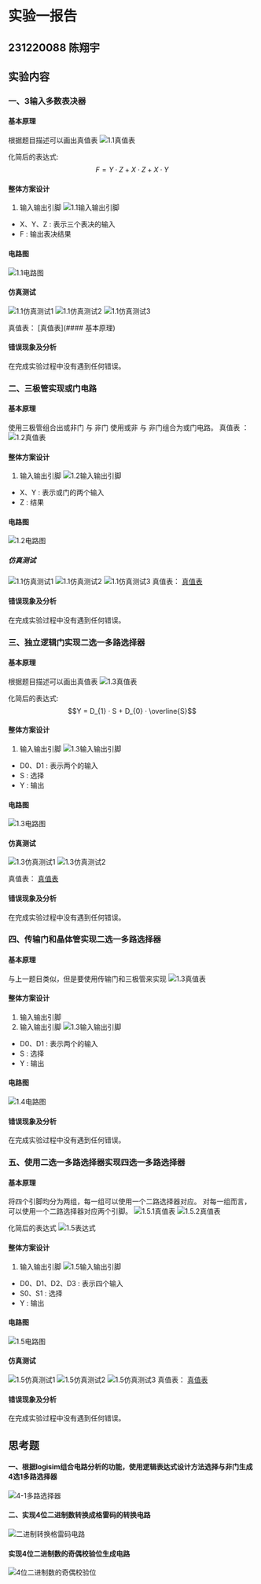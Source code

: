 # 实验一报告
## 231220088 陈翔宇

## 实验内容
### 一、3输入多数表决器
#### 基本原理
根据题目描述可以画出真值表
![1.1真值表](/home/rongzi/Pictures/screenshot/24-04-14_13:34:39.png)

化简后的表达式:
$$F = Y · Z + X · Z + X · Y$$
#### 整体方案设计
1. 输入输出引脚
![1.1输入输出引脚](/home/rongzi/Pictures/screenshot/24-04-14_13:25:16.png)
- X、Y、Z : 表示三个表决的输入
- F : 输出表决结果

#### 电路图
![1.1电路图](/home/rongzi/Pictures/screenshot/24-04-14_13:38:40.png)

#### 仿真测试
![1.1仿真测试1](/home/rongzi/Pictures/screenshot/24-04-14_13:41:22.png)
![1.1仿真测试2](/home/rongzi/Pictures/screenshot/24-04-14_13:41:13.png)
![1.1仿真测试3](/home/rongzi/Pictures/screenshot/24-04-14_13:41:02.png)

真值表： [真值表](#### 基本原理)

#### 错误现象及分析
在完成实验过程中没有遇到任何错误。

### 二、三极管实现或门电路
#### 基本原理
使用三极管组合出或非门 与 非门
使用或非 与 非门组合为或门电路。
真值表 ：
![1.2真值表](/home/rongzi/Pictures/screenshot/24-04-14_13:52:10.png)

#### 整体方案设计
1. 输入输出引脚
![1.2输入输出引脚](/home/rongzi/Pictures/screenshot/24-04-14_13:54:23.png)
- X、Y : 表示或门的两个输入
- Z    : 结果

#### 电路图
![1.2电路图](/home/rongzi/Pictures/screenshot/24-04-14_13:58:55.png)

##### 仿真测试
![1.1仿真测试1](/home/rongzi/Pictures/screenshot/24-04-14_13:54:16.png)
![1.1仿真测试2](/home/rongzi/Pictures/screenshot/24-04-14_13:54:03.png)
![1.1仿真测试3](/home/rongzi/Pictures/screenshot/24-04-14_13:53:51.png)
真值表： [真值表](1.2真值表)

#### 错误现象及分析
在完成实验过程中没有遇到任何错误。

### 三、独立逻辑门实现二选一多路选择器
#### 基本原理
根据题目描述可以画出真值表
![1.3真值表](/home/rongzi/Pictures/screenshot/24-04-14_14:18:34.png)

化简后的表达式:
$$Y = D_{1} · S + D_{0} · \overline{S}$$

#### 整体方案设计
1. 输入输出引脚
![1.3输入输出引脚](/home/rongzi/Pictures/screenshot/24-04-14_14:21:14.png)
- D0、D1 : 表示两个的输入
- S      : 选择
- Y      : 输出

#### 电路图
![1.3电路图](/home/rongzi/Pictures/screenshot/24-04-14_14:16:54.png)

#### 仿真测试
![1.3仿真测试1](/home/rongzi/Pictures/screenshot/24-04-14_14:27:15.png)
![1.3仿真测试2](/home/rongzi/Pictures/screenshot/24-04-14_14:27:21.png)

真值表： [真值表](1.3真值表)

#### 错误现象及分析
在完成实验过程中没有遇到任何错误。

### 四、传输门和晶体管实现二选一多路选择器
#### 基本原理
与上一题目类似，但是要使用传输门和三极管来实现
![1.3真值表](/home/rongzi/Pictures/screenshot/24-04-14_14:18:34.png)

#### 整体方案设计
1. 输入输出引脚
1. 输入输出引脚
![1.3输入输出引脚](/home/rongzi/Pictures/screenshot/24-04-14_14:21:14.png)
- D0、D1 : 表示两个的输入
- S      : 选择
- Y      : 输出

#### 电路图
![1.4电路图](/home/rongzi/Pictures/screenshot/24-04-14_17:31:23.png)

#### 错误现象及分析
在完成实验过程中没有遇到任何错误。


### 五、使用二选一多路选择器实现四选一多路选择器
#### 基本原理
将四个引脚均分为两组，每一组可以使用一个二路选择器对应。
对每一组而言，可以使用一个二路选择器对应两个引脚。
![1.5.1真值表](/home/rongzi/Pictures/screenshot/24-04-14_17:27:43.png)
![1.5.2真值表](/home/rongzi/Pictures/screenshot/24-04-14_17:27:52.png)

化简后的表达式
![1.5表达式](/home/rongzi/Pictures/screenshot/24-04-14_17:29:19.png)

#### 整体方案设计
1. 输入输出引脚
![1.5输入输出引脚](/home/rongzi/Pictures/screenshot/24-04-14_17:30:06.png)
- D0、D1、D2、D3 : 表示四个输入
- S0、S1         : 选择
- Y              : 输出

#### 电路图
![1.5电路图](/home/rongzi/Pictures/screenshot/24-04-14_17:31:23.png)

#### 仿真测试
![1.5仿真测试1](/home/rongzi/Pictures/screenshot/24-04-14_17:34:46.png)
![1.5仿真测试2](/home/rongzi/Pictures/screenshot/24-04-14_17:34:42.png)
![1.5仿真测试3](/home/rongzi/Pictures/screenshot/24-04-14_17:34:33.png)
真值表： [真值表](1.5.1真值表)

#### 错误现象及分析
在完成实验过程中没有遇到任何错误。

## 思考题
#### 一、根据logisim组合电路分析的功能，使用逻辑表达式设计方法选择与非门生成4选1多路选择器
![4-1多路选择器](/home/rongzi/Pictures/screenshot/24-04-14_19:19:23.png)


#### 二、实现4位二进制数转换成格雷码的转换电路
![二进制转换格雷码电路](/home/rongzi/Pictures/screenshot/24-04-14_19:35:37.png)


#### 实现4位二进制数的奇偶校验位生成电路
![4位二进制数的奇偶校验位](/home/rongzi/Pictures/screenshot/24-04-14_19:28:49.png)
